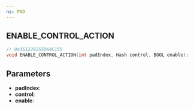 ```yaml
---
ns: PAD
---
```

## ENABLE_CONTROL_ACTION

```c
// 0x351220255D64C155
void ENABLE_CONTROL_ACTION(int padIndex, Hash control, BOOL enable);
```

## Parameters
* **padIndex**:
* **control**:
* **enable**:
